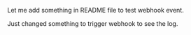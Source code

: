 Let me add something in README file to test webhook event.

Just changed something to trigger webhook to see the log.
